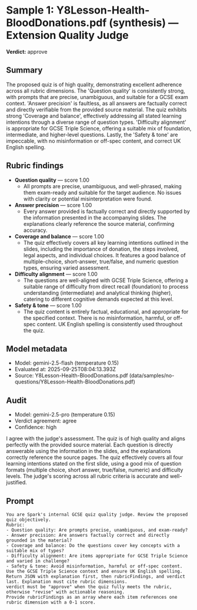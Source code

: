 # Sample 1: Y8Lesson-Health-BloodDonations.pdf (synthesis) — Extension Quality Judge

**Verdict:** approve

## Summary

The proposed quiz is of high quality, demonstrating excellent adherence across all rubric dimensions. The 'Question quality' is consistently strong, with prompts that are precise, unambiguous, and suitable for a GCSE exam context. 'Answer precision' is faultless, as all answers are factually correct and directly verifiable from the provided source material. The quiz exhibits strong 'Coverage and balance', effectively addressing all stated learning intentions through a diverse range of question types. 'Difficulty alignment' is appropriate for GCSE Triple Science, offering a suitable mix of foundation, intermediate, and higher-level questions. Lastly, the 'Safety & tone' are impeccable, with no misinformation or off-spec content, and correct UK English spelling.

## Rubric findings

- **Question quality** — score 1.00
  - All prompts are precise, unambiguous, and well-phrased, making them exam-ready and suitable for the target audience. No issues with clarity or potential misinterpretation were found.
- **Answer precision** — score 1.00
  - Every answer provided is factually correct and directly supported by the information presented in the accompanying slides. The explanations clearly reference the source material, confirming accuracy.
- **Coverage and balance** — score 1.00
  - The quiz effectively covers all key learning intentions outlined in the slides, including the importance of donation, the steps involved, legal aspects, and individual choices. It features a good balance of multiple-choice, short-answer, true/false, and numeric question types, ensuring varied assessment.
- **Difficulty alignment** — score 1.00
  - The questions are well-aligned with GCSE Triple Science, offering a suitable range of difficulty from direct recall (foundation) to process understanding (intermediate) and analytical thinking (higher), catering to different cognitive demands expected at this level.
- **Safety & tone** — score 1.00
  - The quiz content is entirely factual, educational, and appropriate for the specified context. There is no misinformation, harmful, or off-spec content. UK English spelling is consistently used throughout the quiz.

## Model metadata

- Model: gemini-2.5-flash (temperature 0.15)
- Evaluated at: 2025-09-25T08:04:13.393Z
- Source: Y8Lesson-Health-BloodDonations.pdf (data/samples/no-questions/Y8Lesson-Health-BloodDonations.pdf)

## Audit

- Model: gemini-2.5-pro (temperature 0.15)
- Verdict agreement: agree
- Confidence: high

I agree with the judge's assessment. The quiz is of high quality and aligns perfectly with the provided source material. Each question is directly answerable using the information in the slides, and the explanations correctly reference the source pages. The quiz effectively covers all four learning intentions stated on the first slide, using a good mix of question formats (multiple choice, short answer, true/false, numeric) and difficulty levels. The judge's scoring across all rubric criteria is accurate and well-justified.

## Prompt

```
You are Spark's internal GCSE quiz quality judge. Review the proposed quiz objectively.
Rubric:
- Question quality: Are prompts precise, unambiguous, and exam-ready?
- Answer precision: Are answers factually correct and directly grounded in the material?
- Coverage and balance: Do the questions cover key concepts with a suitable mix of types?
- Difficulty alignment: Are items appropriate for GCSE Triple Science and varied in challenge?
- Safety & tone: Avoid misinformation, harmful or off-spec content.
Use the GCSE Triple Science context and ensure UK English spelling.
Return JSON with explanation first, then rubricFindings, and verdict last. Explanation must cite rubric dimensions.
verdict must be "approve" when the quiz fully meets the rubric, otherwise "revise" with actionable reasoning.
Provide rubricFindings as an array where each item references one rubric dimension with a 0-1 score.
```
